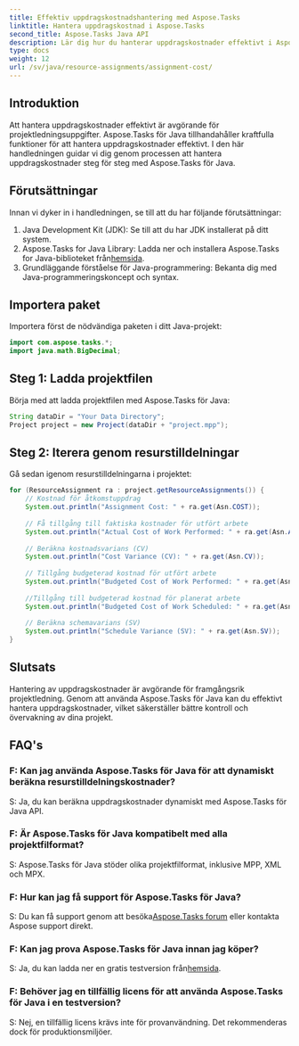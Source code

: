 ```yaml
---
title: Effektiv uppdragskostnadshantering med Aspose.Tasks
linktitle: Hantera uppdragskostnad i Aspose.Tasks
second_title: Aspose.Tasks Java API
description: Lär dig hur du hanterar uppdragskostnader effektivt i Aspose.Tasks för Java. Steg-för-steg-guide för att hantera projektresurser effektivt.
type: docs
weight: 12
url: /sv/java/resource-assignments/assignment-cost/
---
```

## Introduktion
Att hantera uppdragskostnader effektivt är avgörande för projektledningsuppgifter. Aspose.Tasks för Java tillhandahåller kraftfulla funktioner för att hantera uppdragskostnader effektivt. I den här handledningen guidar vi dig genom processen att hantera uppdragskostnader steg för steg med Aspose.Tasks för Java.
## Förutsättningar
Innan vi dyker in i handledningen, se till att du har följande förutsättningar:
1. Java Development Kit (JDK): Se till att du har JDK installerat på ditt system.
2.  Aspose.Tasks for Java Library: Ladda ner och installera Aspose.Tasks for Java-biblioteket från[hemsida](https://releases.aspose.com/tasks/java/).
3. Grundläggande förståelse för Java-programmering: Bekanta dig med Java-programmeringskoncept och syntax.

## Importera paket
Importera först de nödvändiga paketen i ditt Java-projekt:
```java
import com.aspose.tasks.*;
import java.math.BigDecimal;
```
## Steg 1: Ladda projektfilen
Börja med att ladda projektfilen med Aspose.Tasks för Java:
```java
String dataDir = "Your Data Directory";
Project project = new Project(dataDir + "project.mpp");
```
## Steg 2: Iterera genom resurstilldelningar
Gå sedan igenom resurstilldelningarna i projektet:
```java
for (ResourceAssignment ra : project.getResourceAssignments()) {
    // Kostnad för åtkomstuppdrag
    System.out.println("Assignment Cost: " + ra.get(Asn.COST));
    
    // Få tillgång till faktiska kostnader för utfört arbete
    System.out.println("Actual Cost of Work Performed: " + ra.get(Asn.ACWP));
    
    // Beräkna kostnadsvarians (CV)
    System.out.println("Cost Variance (CV): " + ra.get(Asn.CV));
    
    // Tillgång budgeterad kostnad för utfört arbete
    System.out.println("Budgeted Cost of Work Performed: " + ra.get(Asn.BCWP));
    
    //Tillgång till budgeterad kostnad för planerat arbete
    System.out.println("Budgeted Cost of Work Scheduled: " + ra.get(Asn.BCWS));
    
    // Beräkna schemavarians (SV)
    System.out.println("Schedule Variance (SV): " + ra.get(Asn.SV));
}
```

## Slutsats
Hantering av uppdragskostnader är avgörande för framgångsrik projektledning. Genom att använda Aspose.Tasks för Java kan du effektivt hantera uppdragskostnader, vilket säkerställer bättre kontroll och övervakning av dina projekt.
## FAQ's
### F: Kan jag använda Aspose.Tasks för Java för att dynamiskt beräkna resurstilldelningskostnader?
S: Ja, du kan beräkna uppdragskostnader dynamiskt med Aspose.Tasks för Java API.
### F: Är Aspose.Tasks för Java kompatibelt med alla projektfilformat?
S: Aspose.Tasks för Java stöder olika projektfilformat, inklusive MPP, XML och MPX.
### F: Hur kan jag få support för Aspose.Tasks för Java?
 S: Du kan få support genom att besöka[Aspose.Tasks forum](https://forum.aspose.com/c/tasks/15) eller kontakta Aspose support direkt.
### F: Kan jag prova Aspose.Tasks för Java innan jag köper?
 S: Ja, du kan ladda ner en gratis testversion från[hemsida](https://releases.aspose.com/).
### F: Behöver jag en tillfällig licens för att använda Aspose.Tasks för Java i en testversion?
S: Nej, en tillfällig licens krävs inte för provanvändning. Det rekommenderas dock för produktionsmiljöer.